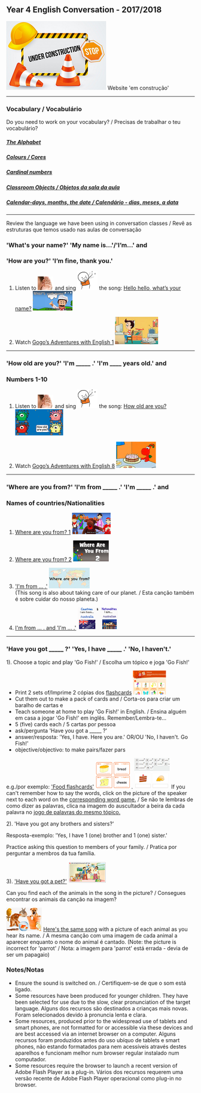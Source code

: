 ## Year 4 English Conversation - 2017/2018

![cnstr](/images/cnstr.png) Website 'em construção'

***
### Vocabulary / Vocabulário
Do you need to work on your vocabulary? / Precisas de trabalhar o teu vocabulário?  
##### [The Alphabet](https://tangerina-pt.github.io/English/Alphabet_B)
##### [Colours / Cores](https://tangerina-pt.github.io/English/Colours_B)
##### [Cardinal numbers](https://tangerina-pt.github.io/English/Cardinal_Numbers_D)
##### [Classroom Objects / Objetos da sala da aula](https://tangerina-pt.github.io/English/Classroom_Objects_B)
##### [Calendar-days, months, the date / Calendário - dias, meses, a data](https://tangerina-pt.github.io/English/Calendar_D)
***
Review the language we have been using in conversation classes / Revê as estruturas que temos usado nas aulas de conversação  

### 'What's your name?' 'My name is…'/'I’m…' and
### 'How are you?' 'I’m fine, thank you.'

1. Listen to ![listen](/images/listen.png) and sing ![sing](/images/sing.png) the song: [Hello hello, what’s your name?](https://www.youtube.com/watch?v=Uv1JkBL5728) [![wyn](/images/wyn1.png)](https://www.youtube.com/watch?v=Uv1JkBL5728)

2. Watch [Gogo’s Adventures with English 1](https://www.youtube.com/watch?v=9R5-W3bMX4E) [![gae1](/images/gae1.PNG)](https://www.youtube.com/watch?v=9R5-W3bMX4E)  

***

### 'How old are you?' 'I'm _____ .' 'I'm ____ years old.' and
### Numbers 1-10

1. Listen to ![listen](/images/listen.png) and sing ![sing](/images/sing.png) the song: [How old are you?](https://www.youtube.com/watch?v=x2cI4ZgsYU4) [![hoay](/images/hoay.PNG)](https://www.youtube.com/watch?v=x2cI4ZgsYU4)

2. Watch [Gogo’s Adventures with English 8](https://www.youtube.com/watch?v=sn4sp4YGz0E) [![gae8](/images/gae8.PNG)](https://www.youtube.com/watch?v=sn4sp4YGz0E)

*** 

### 'Where are you from?' 'I'm from _____ .' 'I'm _____ .' and
### Names of countries/Nationalities

1. [Where are you from? 1](https://www.youtube.com/watch?v=l6A2EFkjXq4) [![wyf1](/images/wyf1.PNG)](https://www.youtube.com/watch?v=l6A2EFkjXq4)

2. [Where are you from? 2](https://www.youtube.com/watch?v=XfFCaTgsW-I) [![wyf2](/images/wyf2.PNG)](https://www.youtube.com/watch?v=XfFCaTgsW-I)

3. ['I'm from ... .'](https://www.youtube.com/watch?v=Pf6jDODpZmU) [![wyf3](/images/wyf3.PNG)](https://www.youtube.com/watch?v=Pf6jDODpZmU)  
(This song is also about taking care of our planet. / Esta canção também é sobre cuidar do nosso planeta.)  

4. [I'm from ... . and 'I'm ... .'](https://www.youtube.com/watch?v=NJVV1LDt2hE) [![cnat](/images/cnat.PNG)](https://www.youtube.com/watch?v=NJVV1LDt2hE)  

*** 

### 'Have you got _____ ?' 'Yes, I have _____ .' 'No, I haven't.'

1). Choose a topic and play 'Go Fish!' / Escolha um tópico e joga 'Go Fish!'
* Print 2 sets of/Imprime 2 cópias dos [flashcards](https://learnenglishkids.britishcouncil.org/en/flashcards) [![fla1](/images/fla1.PNG)](https://learnenglishkids.britishcouncil.org/en/flashcards)
* Cut them out to make a pack of cards and / Corta-os para criar um baralho de cartas e 
* Teach someone at home to play 'Go Fish!' in English. / Ensina alguém em casa a jogar 'Go Fish!' em inglês. Remember/Lembra-te... 
* 5 (five) cards each / 5 cartas por pessoa
* ask/pergunta 'Have you got a _____ ?' 
* answer/resposta: 'Yes, I have. Here you are.' OR/OU 'No, I haven't. Go Fish!'  
* objective/objectivo: to make pairs/fazer pars

e.g./por exemplo: ['Food flashcards'](https://learnenglishkids.britishcouncil.org/sites/kids/files/attachment/flashcards-food-set-1.pdf) [![fla2](/images/fla2.PNG)](https://learnenglishkids.britishcouncil.org/sites/kids/files/attachment/flashcards-food-set-1.pdf). [![fla3](/images/fla3.PNG)](https://learnenglishkids.britishcouncil.org/en/word-games/food-1) If you can't remember how to say the words, click on the picture of the speaker next to each word on the [corresponding word game.](https://learnenglishkids.britishcouncil.org/en/word-games/food-1) / Se não te lembras de como dizer as palavras, clica na imagem do auscultador a beira da cada palavra no [jogo de palavras do mesmo tópico.](https://learnenglishkids.britishcouncil.org/en/word-games/food-1)  

2). 'Have you got any brothers and sisters?'  

Resposta-exemplo: 'Yes, I have 1 (one) brother and 1 (one) sister.'  

Practice asking this question to members of your family. / Pratica por perguntar a membros da tua família.

3). ['Have you got a pet?'](https://elt.oup.com/student/surprise/level2/songs/song5_1?cc=global&selLanguage=en) [![pet1](/images/pet1.PNG)](https://elt.oup.com/student/surprise/level2/songs/song5_1?cc=global&selLanguage=en)  

Can you find each of the animals in the song in the picture? / Consegues encontrar os animais da canção na imagem?  

[![pet2](/images/pet2.PNG)](https://www.youtube.com/watch?v=6qh_qTOgkhY) [Here's the same song](https://www.youtube.com/watch?v=6qh_qTOgkhY) with a picture of each animal as you hear its name. / A mesma canção com uma imagem de cada animal a aparecer enquanto o nome do animal é cantado. (Note: the picture is incorrect for 'parrot' / Nota: a imagem para 'parrot' está errada - devia de ser um papagaio)  

### Notes/Notas
* Ensure the sound is switched on. / Certifiquem-se de que o som está ligado.
* Some resources have been produced for younger children. They have been selected for use due to the slow, clear pronunciation of the target language. Alguns dos recursos são destinados a crianças mais novas. Foram selecionados devido à pronuncia lenta e clara.
* Some resources, produced prior to the widespread use of tablets and smart phones, are not formatted for or accessible via these devices and are best accessed via an internet browser on a computer. Alguns recursos foram produzidos antes do uso ubíquo de tablets e smart phones, não estando formatados para nem acessíveis através destes aparelhos e funcionam melhor num browser regular instalado num computador.
* Some resources require the browser to launch a recent version of Adobe Flash Player as a plug-in. Vários dos recursos requerem uma versão recente de Adobe Flash Player operacional como plug-in no browser.
